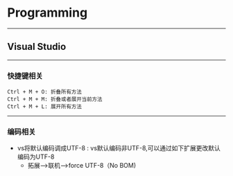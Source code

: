 <!--
 * @Author: your name
 * @Date: 2021-03-18 19:54:25
 * @LastEditTime: 2021-05-14 22:02:37
 * @LastEditors: Please set LastEditors
 * @Description: In User Settings Edit
 * @FilePath: \DailyNotes\软件相关.md
-->
# Programming

---
## Visual Studio

----
### 快捷键相关
```
Ctrl + M + O: 折叠所有方法
Ctrl + M + M: 折叠或者展开当前方法
Ctrl + M + L: 展开所有方法
```

---
### 编码相关
- vs将默认编码调成UTF-8 : vs默认编码非UTF-8,可以通过如下扩展更改默认编码为UTF-8
  - 拓展——>联机——>force UTF-8（No BOM)